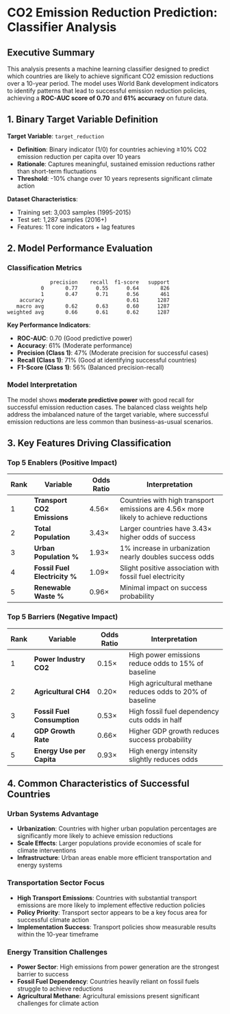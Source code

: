 # CO2 Emission Reduction Prediction: Classifier Analysis

## Executive Summary

This analysis presents a machine learning classifier designed to predict which countries are likely to achieve significant CO2 emission reductions over a 10-year period. The model uses World Bank development indicators to identify patterns that lead to successful emission reduction policies, achieving a **ROC-AUC score of 0.70** and **61% accuracy** on future data.

## 1. Binary Target Variable Definition

**Target Variable**: `target_reduction`
- **Definition**: Binary indicator (1/0) for countries achieving ≥10% CO2 emission reduction per capita over 10 years
- **Rationale**: Captures meaningful, sustained emission reductions rather than short-term fluctuations
- **Threshold**: -10% change over 10 years represents significant climate action

**Dataset Characteristics**:
- Training set: 3,003 samples (1995-2015)
- Test set: 1,287 samples (2016+)
- Features: 11 core indicators + lag features

## 2. Model Performance Evaluation

### Classification Metrics
```
              precision    recall  f1-score   support
           0       0.77      0.55      0.64       826
           1       0.47      0.71      0.56       461
    accuracy                           0.61      1287
   macro avg       0.62      0.63      0.60      1287
weighted avg       0.66      0.61      0.62      1287
```

**Key Performance Indicators**:
- **ROC-AUC**: 0.70 (Good predictive power)
- **Accuracy**: 61% (Moderate performance)
- **Precision (Class 1)**: 47% (Moderate precision for successful cases)
- **Recall (Class 1)**: 71% (Good at identifying successful countries)
- **F1-Score (Class 1)**: 56% (Balanced precision-recall)

### Model Interpretation
The model shows **moderate predictive power** with good recall for successful emission reduction cases. The balanced class weights help address the imbalanced nature of the target variable, where successful emission reductions are less common than business-as-usual scenarios.

## 3. Key Features Driving Classification

### Top 5 Enablers (Positive Impact)
| Rank | Variable | Odds Ratio | Interpretation |
|------|----------|------------|----------------|
| 1 | **Transport CO2 Emissions** | 4.56× | Countries with high transport emissions are 4.56× more likely to achieve reductions |
| 2 | **Total Population** | 3.43× | Larger countries have 3.43× higher odds of success |
| 3 | **Urban Population %** | 1.93× | 1% increase in urbanization nearly doubles success odds |
| 4 | **Fossil Fuel Electricity %** | 1.09× | Slight positive association with fossil fuel electricity |
| 5 | **Renewable Waste %** | 0.96× | Minimal impact on success probability |

### Top 5 Barriers (Negative Impact)
| Rank | Variable | Odds Ratio | Interpretation |
|------|----------|------------|----------------|
| 1 | **Power Industry CO2** | 0.15× | High power emissions reduce odds to 15% of baseline |
| 2 | **Agricultural CH4** | 0.20× | High agricultural methane reduces odds to 20% of baseline |
| 3 | **Fossil Fuel Consumption** | 0.53× | High fossil fuel dependency cuts odds in half |
| 4 | **GDP Growth Rate** | 0.66× | Higher GDP growth reduces success probability |
| 5 | **Energy Use per Capita** | 0.93× | High energy intensity slightly reduces odds |

## 4. Common Characteristics of Successful Countries

### Urban Systems Advantage
- **Urbanization**: Countries with higher urban population percentages are significantly more likely to achieve emission reductions
- **Scale Effects**: Larger populations provide economies of scale for climate interventions
- **Infrastructure**: Urban areas enable more efficient transportation and energy systems

### Transportation Sector Focus
- **High Transport Emissions**: Countries with substantial transport emissions are more likely to implement effective reduction policies
- **Policy Priority**: Transport sector appears to be a key focus area for successful climate action
- **Implementation Success**: Transport policies show measurable results within the 10-year timeframe

### Energy Transition Challenges
- **Power Sector**: High emissions from power generation are the strongest barrier to success
- **Fossil Fuel Dependency**: Countries heavily reliant on fossil fuels struggle to achieve reductions
- **Agricultural Methane**: Agricultural emissions present significant challenges for climate action


